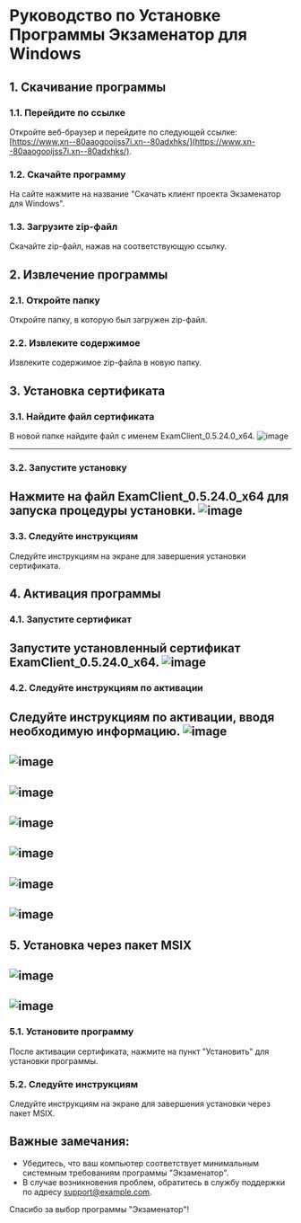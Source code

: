 # Руководство по Установке Программы Экзаменатор для Windows

## 1. Скачивание программы

### 1.1. Перейдите по ссылке
Откройте веб-браузер и перейдите по следующей ссылке: [https://www.xn--80aaogooijss7i.xn--80adxhks/](https://www.xn--80aaogooijss7i.xn--80adxhks/).

### 1.2. Скачайте программу
На сайте нажмите на название "Скачать клиент проекта Экзаменатор для Windows".

### 1.3. Загрузите zip-файл
Скачайте zip-файл, нажав на соответствующую ссылку.

## 2. Извлечение программы

### 2.1. Откройте папку
Откройте папку, в которую был загружен zip-файл.

### 2.2. Извлеките содержимое
Извлеките содержимое zip-файла в новую папку.

## 3. Установка сертификата

### 3.1. Найдите файл сертификата
В новой папке найдите файл с именем ExamClient_0.5.24.0_x64.
  ![image](https://github.com/Maksim9056/Examiner/assets/108364585/ec23a3f1-3b36-4d68-8396-dd5ea2bd144e)

---
### 3.2. Запустите установку
Нажмите на файл ExamClient_0.5.24.0_x64 для запуска процедуры установки.
  ![image](https://github.com/Maksim9056/Examiner/assets/108364585/eaed77e3-4832-4678-83c8-2b981af4a3c2)
---
### 3.3. Следуйте инструкциям
Следуйте инструкциям на экране для завершения установки сертификата.

## 4. Активация программы

### 4.1. Запустите сертификат
Запустите установленный сертификат ExamClient_0.5.24.0_x64.
  ![image](https://github.com/Maksim9056/Examiner/assets/108364585/eaed77e3-4832-4678-83c8-2b981af4a3c2)
---
### 4.2. Следуйте инструкциям по активации
Следуйте инструкциям по активации, вводя необходимую информацию.
  ![image](https://github.com/Maksim9056/Examiner/assets/108364585/6b32bf5d-b43c-4ddc-92c9-37eb90cf4404)
---

![image](https://github.com/Maksim9056/Examiner/assets/108364585/3cd0cb1d-3f10-44d3-84c3-dc17204dcff1)
---
![image](https://github.com/Maksim9056/Examiner/assets/108364585/68355d31-ad15-4c1d-9bf8-4c943c0f0158)
---
![image](https://github.com/Maksim9056/Examiner/assets/108364585/595307b6-0d67-4fca-b548-7e6aae77f98c)
---
![image](https://github.com/Maksim9056/Examiner/assets/108364585/34b8dbe1-b836-4ac1-a541-4d1279cb1b58)
---
![image](https://github.com/Maksim9056/Examiner/assets/108364585/5af2a83c-b5c3-46f2-988e-186739b6ea20)
---
![image](https://github.com/Maksim9056/Examiner/assets/108364585/a659388d-6530-4326-816d-54266102e93c)
---
## 5. Установка через пакет MSIX
![image](https://github.com/Maksim9056/Examiner/assets/108364585/ef78e175-88d7-4fa7-be7b-237423232605)
---
![image](https://github.com/Maksim9056/Examiner/assets/108364585/9d04c380-1963-422f-83f0-8ca40fcbf7cb)
---

### 5.1. Установите программу
После активации сертификата, нажмите на пункт "Установить" для установки программы.

### 5.2. Следуйте инструкциям
Следуйте инструкциям на экране для завершения установки через пакет MSIX.

## Важные замечания:

- Убедитесь, что ваш компьютер соответствует минимальным системным требованиям программы "Экзаменатор".
- В случае возникновения проблем, обратитесь в службу поддержки по адресу support@example.com.

Спасибо за выбор программы "Экзаменатор"!
